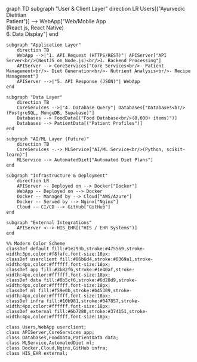 graph TD
    subgraph "User & Client Layer"
        direction LR
        Users[("Ayurvedic Dietitian<br/>Patient")] --> WebApp["Web/Mobile App<br/>(React.js, React Native)<br/>6. Data Display"]
    end

    subgraph "Application Layer"
        direction TB
        WebApp -->|"1. API Request (HTTPS/REST)"| APIServer["API Server<br/>(NestJS on Node.js)<br/>3. Backend Processing"]
        APIServer --> CoreServices["Core Services<br/>- Patient Management<br/>- Diet Generation<br/>- Nutrient Analysis<br/>- Recipe Management"]
        APIServer -->|"5. API Response (JSON)"| WebApp
    end

    subgraph "Data Layer"
        direction TB
        CoreServices -->|"4. Database Query"| Databases["Databases<br/>(PostgreSQL, MongoDB, Supabase)"]
        Databases --> FoodData[("Food Database<br/>(8,000+ items)")]
        Databases --> PatientData[("Patient Profiles")]
    end

    subgraph "AI/ML Layer (Future)"
        direction TB
        CoreServices -.-> MLService["AI/ML Service<br/>(Python, scikit-learn)"]
        MLService --> AutomatedDiet["Automated Diet Plans"]
    end

    subgraph "Infrastructure & Deployment"
        direction LR
        APIServer -- Deployed on --> Docker["Docker"]
        WebApp -- Deployed on --> Docker
        Docker -- Managed by --> Cloud["AWS/Azure"]
        Docker -- Served by --> Nginx["Nginx"]
        Cloud -- CI/CD --> GitHub["GitHub"]
    end
    
    subgraph "External Integrations"
        APIServer <--> HIS_EHR[("HIS / EHR Systems")]
    end

    %% Modern Color Scheme
    classDef default fill:#1e293b,stroke:#475569,stroke-width:3px,color:#f8fafc,font-size:16px;
    classDef userclient fill:#06b6d4,stroke:#0369a1,stroke-width:4px,color:#ffffff,font-size:18px;
    classDef app fill:#3b82f6,stroke:#1e40af,stroke-width:4px,color:#ffffff,font-size:18px;
    classDef data fill:#8b5cf6,stroke:#6d28d9,stroke-width:4px,color:#ffffff,font-size:18px;
    classDef ml fill:#f59e0b,stroke:#b45309,stroke-width:4px,color:#ffffff,font-size:18px;
    classDef infra fill:#10b981,stroke:#047857,stroke-width:4px,color:#ffffff,font-size:18px;
    classDef external fill:#6b7280,stroke:#374151,stroke-width:4px,color:#ffffff,font-size:18px;

    class Users,WebApp userclient;
    class APIServer,CoreServices app;
    class Databases,FoodData,PatientData data;
    class MLService,AutomatedDiet ml;
    class Docker,Cloud,Nginx,GitHub infra;
    class HIS_EHR external;